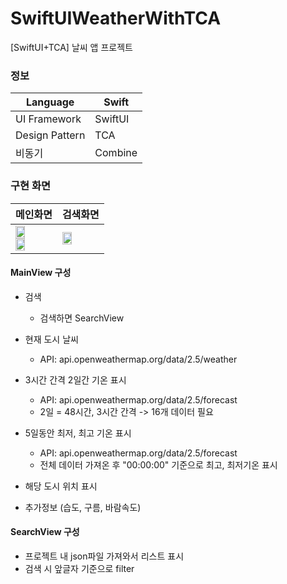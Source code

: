 # SwiftUIWeatherWithTCA
[SwiftUI+TCA] 날씨 앱 프로젝트

### 정보

| Language | Swift |
| --- | --- |
| UI Framework | SwiftUI |
| Design Pattern | TCA |
| 비동기 | Combine |

### 구현 화면

| 메인화면 | 검색화면 |
| --- | --- |
| <img width = "50%" src = "https://github.com/user-attachments/assets/01407908-2e7e-4011-aef0-9575cf885dc8"> <img width = "50%" src = "https://github.com/user-attachments/assets/af6e5164-93d2-4194-b8b1-eaceac16b13e">| <img width = "50%" src = "https://github.com/user-attachments/assets/4539c975-b52a-454b-aab4-f7642b543709">

#### MainView 구성

-   검색
    -   검색하면 SearchView 
-   현재 도시 날씨
    -   API: api.openweathermap.org/data/2.5/weather
-   3시간 간격 2일간 기온 표시
    -   API: api.openweathermap.org/data/2.5/forecast
    -   2일 = 48시간, 3시간 간격 -> 16개 데이터 필요
-   5일동안 최저, 최고 기온 표시
    -   API: api.openweathermap.org/data/2.5/forecast
    -   전체 데이터 가져온 후 "00:00:00" 기준으로 최고, 최저기온 표시

-   해당 도시 위치 표시
-   추가정보 (습도, 구름, 바람속도)

#### SearchView 구성

-   프로젝트 내 json파일 가져와서 리스트 표시
-   검색 시 앞글자 기준으로 filter
